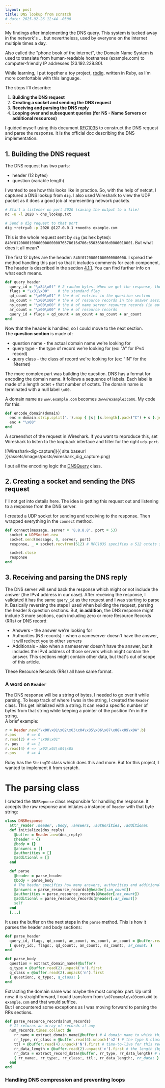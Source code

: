 ```yaml
---
layout: post
title: DNS lookup from scratch
# date: 2025-02-26 12:44 -0300
---
```


My findings after implementing the DNS query. This system is tucked away in the network's ... but nevertheless, used by everyone on the internet multiple times a day.

Also called the "phone book of the internet", the Domain Name System is used to translate from human-readable hostnames (example.com) to computer-friendly IP addresses (23.192.228.80). 

While learning, I put together a toy project, [rbdig](https://github.com/panacotar/rbdig/), written in Ruby, as I'm more comfortable with this language.

The steps I'll describe:
1. **Building the DNS request**
2. **Creating a socket and sending the DNS request**
3. **Receiving and parsing the DNS reply**
4. **Looping over and subsequent queries (for NS - Name Servers or additional resources)**

I guided myself using this document [RFC1035](https://datatracker.ietf.org/doc/html/rfc1035) to construct the DNS request and parse the response. It is the official doc describing the DNS implementation.   

## 1. Building the DNS request
The DNS request has two parts:
- header (12 bytes)
- question (variable length)

I wanted to see how this looks like in practice. So, with the help of netcat, I captured a DNS lookup from `dig`. I also used Wireshark to view the UDP packet as it does a good job at representing network packets.
```sh
# Start a listener on port 2020 (saving the output to a file)
nc -u -l 2020 > dns_lookup.txt

# Send a dig request to that port
dig +retry=0 -p 2020 @127.0.0.1 +noedns example.com
```

This is the whole request sent by `dig` (as hex bytes): `840f01200001000000000000076578616d706c6503636f6d0000010001`. But what does it all mean?

The first 12 bytes are the header: `840f01200001000000000000`. I spread the method handling this part so that it includes comments for each component. The header is described in the section [4.1.1](https://datatracker.ietf.org/doc/html/rfc1035#section-4.1.1). You can find further info on what each means.   


```rb
def query_header
  query_id = "\x84\x0f" # 2 random bytes. When we get the response, the same bytes should be included
  flags = "\x01\x00"    # the standard flag
  qd_count = "\x00\x01" # the # of entries in the question section
  an_count = "\x00\x00" # the # of resource records in the answer session
  ns_count = "\x00\x00" # the # of name server resource records (in authority records section)
  ar_count = "\x00\x00" # the # of resource records
  query_id + flags + qd_count + an_count + ns_count + ar_count
end
```
Now that the header is handled, so I could move to the next section.    
The **question section** is made of:
- question name - the actual domain name we're looking for
- query type - the type of record we're looking for (ex: "A" for IPv4 record)
- query class - the class of record we're looking for (ex: "IN" for the INternet)

The more complex part was building the question. DNS has a format for encoding the domain name. It follows a sequence of labels. Each label is made of a length octet + that number of octets. The domain name is terminated with a null label `\x00`.

A domain name as `www.example.com` becomes `3www7example3com0`. My code for this:

```rb
def encode_domain(domain)
  enc = domain.strip.split('.').map { |s| [s.length].pack("C") + s }.join
  enc + "\x00"
end
```

A screenshot of the request in Wireshark. If you want to reproduce this, set Wireshark to listen to the loopback interface and filter for the right `udp.port`.

![Wireshark-dig-capture]({{ site.baseurl }}/assets/images/posts/wireshark_dig_capture.png)

I put all the encoding logic the [DNSQuery](https://github.com/panacotar/rbdig/blob/afddbbd202d002ca83973a751651f7b703f5abbc/lib/message.rb#L1) class.


## 2. Creating a socket and sending the DNS request
I'll not get into details here. The idea is getting this request out and listening to a response from the DNS server.

I created a UDP socket for sending and receiving to the response. Then wrapped everything in the `connect` method.
```rb
def connect(message, server = '8.8.8.8', port = 53)
  socket = UDPSocket.new
  socket.send(message, 0, server, port)
  response, _ = socket.recvfrom(512) # RFC1035 specifies a 512 octets size limit for UDP messages

  socket.close
  response
end
```

## 3. **Receiving and parsing the DNS reply**
The DNS server will send back the response which might or not include the answer (the IPv4 address in our case). After receiving the response, I validated it has the same `query_id` as the request and I was starting to parse it. Basically reversing the steps I used when building the request, parsing the header & question sections. But, **in addition**, the DNS response might include 3 more sections, each including zero or more Resource Records (RRs) or DNS record:

- Answers - the answer we're looking for
- Authorities (NS records) - when a nameserver doesn't have the answer, it will redirect you to other servers
- Additionals - also when a nameserver doesn't have the answer, but it includes the IPv4 address of those servers which might contain the answer. This sections might contain other data, but that's out of scope of this article.

These Resource Records (RRs) all have same format.

### A word on `Reader`
The DNS response will be a string of bytes, I needed to go over it while parsing. To keep track of where I was in the string, I created the `Reader` class. This get initialized with a string. It can read a specific number of bytes from that string while keeping a pointer of the position I'm in the string.   
A brief example:
```rb
r = Reader.new("\x00\x01\x02\x03\x04\x05\x06\x07\x08\x09\x0A".b)
r.pos     # => 0
r.read(2) # => "\x00\x01"
r. pos    # => 2
r.read(4) # => \x02\x03\x04\x05
r.pos     # => 4
```

Ruby has the `StringIO` class which does this and more. But for this project, I wanted to implement it from scratch.

# The parsing class
I created the `DNSReponse` class responsible for handling the response. It accepts the raw response and initiates a instance of `Reader` with that byte string:
```rb
class DNSResponse
  attr_reader :header, :body, :answers, :authorities, :additional
  def initialize(dns_reply)
    @buffer = Reader.new(dns_reply)
    @header = {}
    @body = {}
    @answers = []
    @authorities = []
    @additional = []
  end

  def parse
    @header = parse_header
    @body = parse_body
    # The header specifies how many answers, authorities and additional RRs are there in this response
    @answers = parse_resource_records(@header[:an_count])
    @authorities = parse_resource_records(@header[:ns_count])
    @additional = parse_resource_records(@header[:ar_count])
    self
  end
  [...]
```
It uses the buffer on the next steps in the `parse` method. This is how it parses the header and body sections:
```rb
def parse_header
  query_id, flags, qd_count, an_count, ns_count, ar_count = @buffer.read(12).unpack('n6')
  { query_id:, flags:, qd_count:, an_count:, ns_count:, ar_count: }
end

def parse_body
  question = extract_domain_name(@buffer)
  q_type = @buffer.read(2).unpack('n').first
  q_class = @buffer.read(2).unpack('n').first
  { question:, q_type:, q_class: }
end
```
Extracting the domain name was maybe the most complex part. Up until now, it is straightforward, I could transform from `\x07example\x03com\x00` to `example.com` and that would suffice.    
But I encountered some exceptions as I was moving forward to parsing the RRs sections. 
```rb
def parse_resource_records(num_records)
  # It returns an array of records if any
  num_records.times.collect do
    rr_name = extract_domain_name(@buffer) # A domain name to which this RR belongs
    rr_type, rr_class = @buffer.read(4).unpack('n2') # the type & class of this record
    ttl = @buffer.read(4).unpack('N').first # time-to-live for this record (how long it should be cached)
    rr_data_length = @buffer.read(2).unpack('n').first # the length (bytes) of the rr_data field
    rr_data = extract_record_data(@buffer, rr_type, rr_data_length) # data describing the resource, variable length depending on the type of resource. Example for TYPE='A' and CLASS='IN', the field is a IPv4 address (4 bytes length)
    { rr_name:, rr_type:, rr_class:, ttl:, rr_data_length:, rr_data: }
  end
end
```

### Handling DNS compression and preventing loops

<!-- 

# No answer on the first try? (looping and querying NS servers)
# Improvements ()

-->